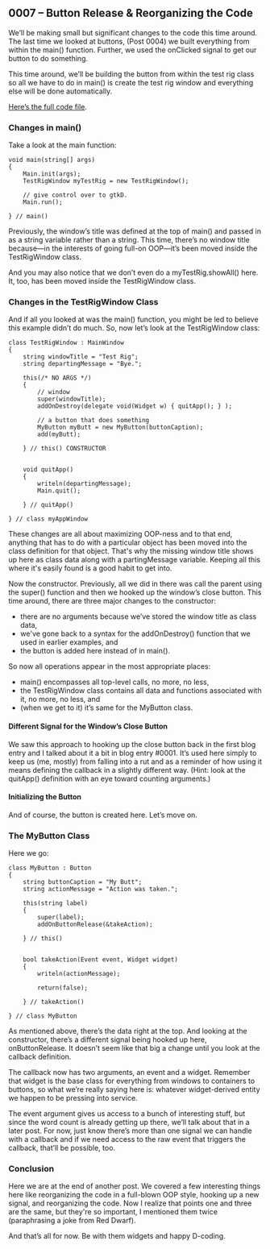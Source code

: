 ## 0007 – Button Release & Reorganizing the Code

We’ll be making small but significant changes to the code this time around. The last time we looked at buttons, (Post 0004) we built everything from within the main() function. Further, we used the onClicked signal to get our button to do something.

This time around, we’ll be building the button from within the test rig class so all we have to do in main() is create the test rig window and everything else will be done automatically.

[Here’s the full code file](https://github.com/rontarrant/gtkDcoding/blob/master/002_button/button_002_05_release.d).

### Changes in main()

Take a look at the main function:

	void main(string[] args)
	{
		Main.init(args);
		TestRigWindow myTestRig = new TestRigWindow();
		
		// give control over to gtkD.
		Main.run();
		
	} // main()

Previously, the window’s title was defined at the top of main() and passed in as a string variable rather than a string. This time, there’s no window title because—in the interests of going full-on OOP—it’s been moved inside the TestRigWindow class.

And you may also notice that we don’t even do a myTestRig.showAll() here. It, too, has been moved inside the TestRigWindow class.

### Changes in the TestRigWindow Class

And if all you looked at was the main() function, you might be led to believe this example didn’t do much. So, now let’s look at the TestRigWindow class:

	class TestRigWindow : MainWindow
	{
		string windowTitle = "Test Rig";
		string departingMessage = "Bye.";
		
		this(/* NO ARGS */)
		{
			// window
			super(windowTitle);
			addOnDestroy(delegate void(Widget w) { quitApp(); } );
			
			// a button that does something
			MyButton myButt = new MyButton(buttonCaption);
			add(myButt);
			
		} // this() CONSTRUCTOR
		
		
		void quitApp()
		{
			writeln(departingMessage);
			Main.quit();
			
		} // quitApp()
	
	} // class myAppWindow

These changes are all about maximizing OOP-ness and to that end, anything that has to do with a particular object has been moved into the class definition for that object. That's why the missing window title shows up here as class data along with a partingMessage variable. Keeping all this where it's easily found is a good habit to get into.

Now the constructor. Previously, all we did in there was call the parent using the super() function and then we hooked up the window’s close button. This time around, there are three major changes to the constructor:

- there are no arguments because we’ve stored the window title as class data,
- we've gone back to a syntax for the addOnDestroy() function that we used in earlier examples, and
- the button is added here instead of in main().

So now all operations appear in the most appropriate places:

- main() encompasses all top-level calls, no more, no less,
- the TestRigWindow class contains all data and functions associated with it, no more, no less, and
- (when we get to it) it’s same for the MyButton class.

#### Different Signal for the Window’s Close Button

We saw this approach to hooking up the close button back in the first blog entry and I talked about it a bit in blog entry #0001. It’s used here simply to keep us (me, mostly) from falling into a rut and as a reminder of how using it means defining the callback in a slightly different way. (Hint: look at the quitApp() definition with an eye toward counting arguments.)

#### Initializing the Button

And of course, the button is created here. Let’s move on.

### The MyButton Class

Here we go:

	class MyButton : Button
	{
		string buttonCaption = "My Butt";
		string actionMessage = "Action was taken.";
		
		this(string label)
		{
			super(label);
			addOnButtonRelease(&takeAction);
			
		} // this()
		
		
		bool takeAction(Event event, Widget widget)
		{
			writeln(actionMessage);
			
			return(false);
			
		} // takeAction()
		
	} // class MyButton

As mentioned above, there’s the data right at the top. And looking at the constructor, there’s a different signal being hooked up here, onButtonRelease. It doesn’t seem like that big a change until you look at the callback definition.

The callback now has two arguments, an event and a widget. Remember that widget is the base class for everything from windows to containers to buttons, so what we’re really saying here is: whatever widget-derived entity we happen to be pressing into service.

The event argument gives us access to a bunch of interesting stuff, but since the word count is already getting up there, we’ll talk about that in a later post. For now, just know there’s more than one signal we can handle with a callback and if we need access to the raw event that triggers the callback, that’ll be possible, too.

### Conclusion

Here we are at the end of another post. We covered a few interesting things here like reorganizing the code in a full-blown OOP style, hooking up a new signal, and reorganizing the code. Now I realize that points one and three are the same, but they're so important, I mentioned them twice (paraphrasing a joke from Red Dwarf).

And that’s all for now. Be with them widgets and happy D-coding.

